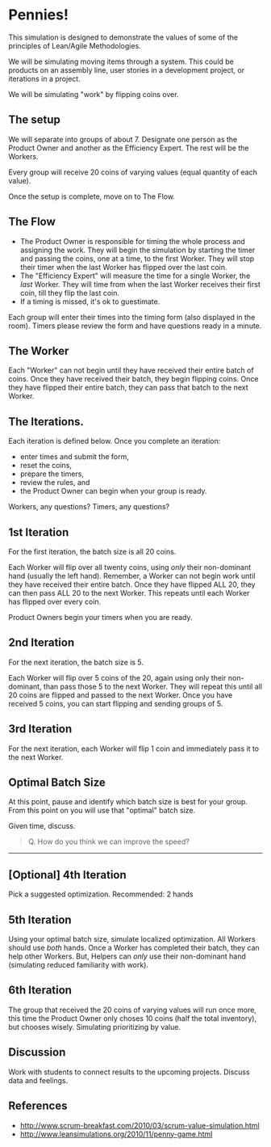 # Pennies!

This simulation is designed to demonstrate the values of some of the principles of Lean/Agile Methodologies.

We will be simulating moving items through a system.  This could be products on an assembly line, user stories in a development project, or iterations in a project.

We will be simulating "work" by flipping coins over.

## The setup
We will separate into groups of about 7. Designate one person as the Product Owner and another as the Efficiency Expert.  The rest will be the Workers.

Every group will receive 20 coins of varying values (equal quantity of each value).

Once the setup is complete, move on to The Flow.

## The Flow

- The Product Owner is responsible for timing the whole process and assigning the work.  They will begin the simulation by starting the timer and passing the coins, one at a time, to the first Worker. They will stop their timer when the last Worker has flipped over the last coin.
- The "Efficiency Expert" will measure the time for a single Worker, the *last* Worker.  They will time from when the last Worker receives their first coin, till they flip the last coin.
- If a timing is missed, it's ok to guestimate.

Each group will enter their times into the timing form (also displayed in the room).  Timers please review the form and have questions ready in a minute.

## The Worker
Each "Worker" can not begin until they have received their entire batch of coins.  Once they have received their batch, they begin flipping coins.  Once they have flipped their entire batch, they can pass that batch to the next Worker.

## The Iterations.
Each iteration is defined below.  Once you complete an iteration:
- enter times and submit the form,
- reset the coins,
- prepare the timers,
- review the rules, and
- the Product Owner can begin when your group is ready.

Workers, any questions?
Timers, any questions?

## 1st Iteration
For the first iteration, the batch size is all 20 coins.

Each Worker will flip over all twenty coins, using *only* their non-dominant hand (usually the left hand).  Remember, a Worker can not begin work until they have received their entire batch.  Once they have flipped ALL 20, they can then pass ALL 20 to the next Worker.  This repeats until each Worker has flipped over every coin.

Product Owners begin your timers when you are ready.

## 2nd Iteration
For the next iteration, the batch size is 5.  

Each Worker will flip over 5 coins of the 20, again using only their non-dominant, than pass those 5 to the next Worker. They will repeat this until all 20 coins are flipped and passed to the next Worker. Once you have received 5 coins, you can start flipping and sending groups of 5.

## 3rd Iteration
For the next iteration, each Worker will flip 1 coin and immediately pass it to the next Worker.

## Optimal Batch Size
At this point, pause and identify which batch size is best for your group.  From this point on you will use that "optimal" batch size.

Given time, discuss.
> Q. How do you think we can improve the speed?
---

## [Optional] 4th Iteration
Pick a suggested optimization.
Recommended: 2 hands

## 5th Iteration
Using your optimal batch size, simulate localized optimization.  All Workers should use *both* hands.  Once a Worker has completed their batch, they can help other Workers.  But, Helpers can *only* use their non-dominant hand (simulating reduced familiarity with work).

## 6th Iteration
The group that received the 20 coins of varying values will run once more, this time the Product Owner only choses 10 coins (half the total inventory), but chooses wisely.  Simulating prioritizing by value.

## Discussion

Work with students to connect results to the upcoming projects.
Discuss data and feelings.

## References

- http://www.scrum-breakfast.com/2010/03/scrum-value-simulation.html
- http://www.leansimulations.org/2010/11/penny-game.html
